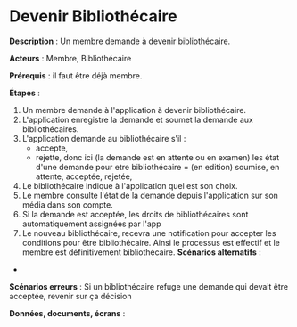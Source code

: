 # Devenir Bibliothécaire

**Description** : Un membre demande à devenir bibliothécaire.

**Acteurs** : Membre, Bibliothécaire

**Prérequis** : il faut être déjà membre.

**Étapes** :

1. Un membre demande à l'application à devenir bibliothécaire.
2. L'application enregistre la demande et soumet la demande aux bibliothécaires.
3. L'application demande au bibliothécaire s'il :
   - accepte,
   - rejette,
     donc ici (la demande est en attente ou en examen)
les état d'une demande pour etre bibliothécaire = (en edition) soumise, en attente, acceptée, rejetée,  
4. Le bibliothécaire indique à l'application quel est son choix.
5. Le membre consulte l'état de la demande depuis l'application sur son média dans son compte.
6. Si la demande est acceptée, les droits de bibliothécaires sont automatiquement assignées par l'app
7. Le nouveau bibliothécaire, recevra une notification pour accepter les conditions pour être bibliothécaire. Ainsi le processus est effectif et le membre est définitivement bibliothécaire.
**Scénarios alternatifs** :
- 

**Scénarios erreurs** :
   Si un bibliothécaire refuge une demande qui devait être acceptée, revenir sur ça décision

**Données, documents, écrans** :

